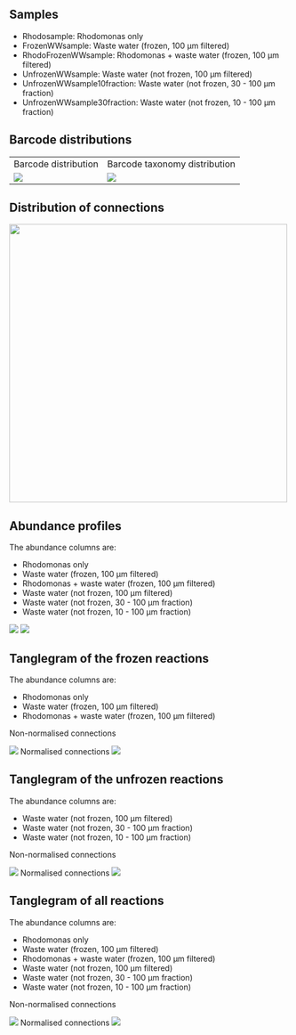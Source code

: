 ## Samples

-   Rhodosample: Rhodomonas only
-   FrozenWWsample: Waste water (frozen, 100 µm filtered)
-   RhodoFrozenWWsample: Rhodomonas + waste water (frozen, 100 µm
    filtered)
-   UnfrozenWWsample: Waste water (not frozen, 100 µm filtered)
-   UnfrozenWWsample10fraction: Waste water (not frozen, 30 - 100 µm
    fraction)
-   UnfrozenWWsample30fraction: Waste water (not frozen, 10 - 100 µm
    fraction)

## Barcode distributions

<table>
<tr>
<td>
Barcode distribution
</td>
<td>
Barcode taxonomy distribution
</td>
</tr>
<tr>
<td valign="top">
<img src="../figures/bc_distribution.png">
</td>
<td valign="top">
<img src="../figures/bc_tax_distribution.png">
</td>
</tr>
</table>

## Distribution of connections

<td valign="top">
<img src="../figures/connection_distribution.png" width=500>
</td>

## Abundance profiles

The abundance columns are:

-   Rhodomonas only
-   Waste water (frozen, 100 µm filtered)
-   Rhodomonas + waste water (frozen, 100 µm filtered)
-   Waste water (not frozen, 100 µm filtered)
-   Waste water (not frozen, 30 - 100 µm fraction)
-   Waste water (not frozen, 10 - 100 µm fraction)

<td valign="top">
<img src="../figures/bact_abunds.png" >
</td>
<td valign="top">
<img src="../figures/euk_abunds.png" >
</td>

## Tanglegram of the frozen reactions

The abundance columns are:

-   Rhodomonas only
-   Waste water (frozen, 100 µm filtered)
-   Rhodomonas + waste water (frozen, 100 µm filtered)

Non-normalised connections
<td valign="top">
<img src="../figures/frozen_tanglegram.png" >
</td>
Normalised connections
<td valign="top">
<img src="../figures/frozen_tanglegram_normalised.png" >
</td>

## Tanglegram of the unfrozen reactions

The abundance columns are:

-   Waste water (not frozen, 100 µm filtered)
-   Waste water (not frozen, 30 - 100 µm fraction)
-   Waste water (not frozen, 10 - 100 µm fraction)

Non-normalised connections
<td valign="top">
<img src="../figures/unfrozen_tanglegram.png" >
</td>
Normalised connections
<td valign="top">
<img src="../figures/unfrozen_tanglegram_normalised.png" >
</td>

## Tanglegram of all reactions

The abundance columns are:

-   Rhodomonas only
-   Waste water (frozen, 100 µm filtered)
-   Rhodomonas + waste water (frozen, 100 µm filtered)
-   Waste water (not frozen, 100 µm filtered)
-   Waste water (not frozen, 30 - 100 µm fraction)
-   Waste water (not frozen, 10 - 100 µm fraction)

Non-normalised connections
<td valign="top">
<img src="../figures/tanglegram.png" >
</td>
Normalised connections
<td valign="top">
<img src="../figures/tanglegram_normalised.png" >
</td>
